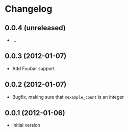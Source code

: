 # Changelog

## 0.0.4 (unreleased)

* ...

## 0.0.3 (2012-01-07)

* Add Fuubar support

## 0.0.2 (2012-01-07)

* Bugfix, making sure that `@example_count` is an integer

## 0.0.1 (2012-01-06)

* Initial version
